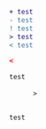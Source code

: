 ```diff
+ test
- test
! test
> test
< test
```

```html
<

test
      
      >
```

```css

test

```

